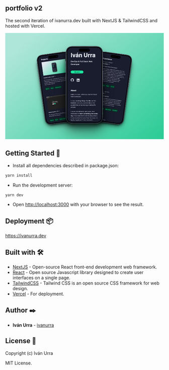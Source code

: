 ## portfolio v2

The second iteration of ivanurra.dev built with NextJS & TailwindCSS and hosted with Vercel.

![Screenshot](public/mockup.png)

## Getting Started 🚀

- Install all dependencies described in package.json:

```bash
yarn install
```

- Run the development server:

```bash
yarn dev
```

- Open [http://localhost:3000](http://localhost:3000) with your browser to see the result.

## Deployment 📦

https://ivanurra.dev

## Built with 🛠️

- [NextJS](https://nextjs.org/) - Open-source React front-end development web framework.
- [React](https://reactjs.org/) - Open source Javascript library designed to create user interfaces on a single page.
- [TailwindCSS](https://tailwindcss.com/) - Tailwind CSS is an open source CSS framework for web design.
- [Vercel](https://vercel.com/) - For deployment.

## Author ✒️

- **Iván Urra** - [ivanurra](https://github.com/ivanurra)

## License 📄

Copyright (c) Iván Urra

MIT License.

